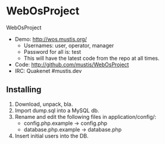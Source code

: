 WebOsProject
============

WebOsProject

* Demo: http://wos.mustis.org/
  * Usernames: user, operator, manager
  * Password for all is: test
  * This will have the latest code from the repo at all times.
* Code: http://github.com/mustis/WebOsProject
* IRC: Quakenet #mustis.dev

Installing
----------
1. Download, unpack, bla.
1. Import dump.sql into a MySQL db.
1. Rename and edit the following files in application/config/:
   *  config.php.example -> config.php
   *  database.php.example -> database.php
1. Insert initial users into the DB.
